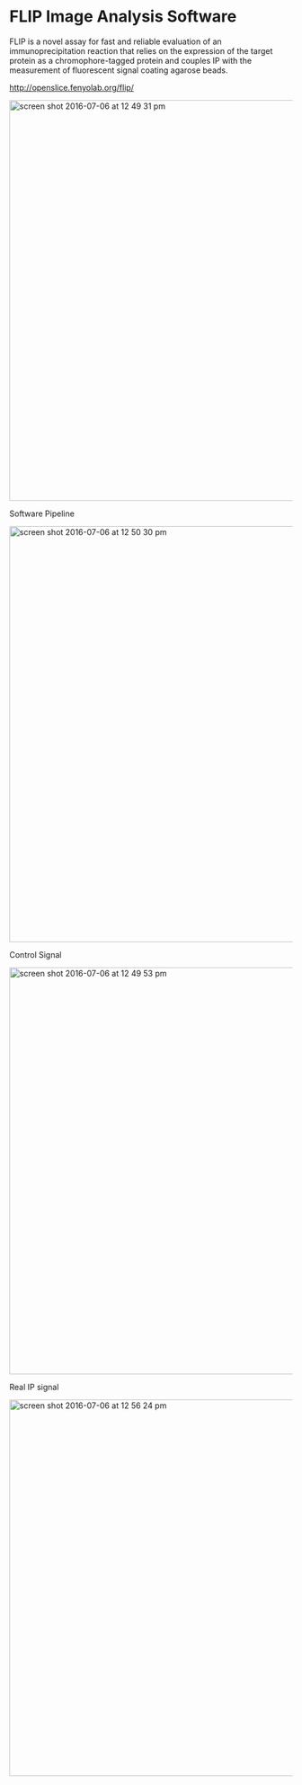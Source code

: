 # FLIP Image Analysis Software


FLIP is a novel assay for fast and reliable evaluation of an immunoprecipitation reaction that relies on the expression of the target protein as a chromophore-tagged protein and couples IP with the measurement of fluorescent signal coating agarose beads.

http://openslice.fenyolab.org/flip/


<img width="713" alt="screen shot 2016-07-06 at 12 49 31 pm" src="https://cloud.githubusercontent.com/assets/7875127/16626756/5450090e-4378-11e6-8957-0bbd706f6580.png">

Software Pipeline

<img width="740" alt="screen shot 2016-07-06 at 12 50 30 pm" src="https://cloud.githubusercontent.com/assets/7875127/16626792/772a8ac6-4378-11e6-9c61-44dce7ed2632.png">


Control Signal

<img width="724" alt="screen shot 2016-07-06 at 12 49 53 pm" src="https://cloud.githubusercontent.com/assets/7875127/16626785/71f6036e-4378-11e6-8eba-05794dbb676d.png">

Real IP signal


<img width="670" alt="screen shot 2016-07-06 at 12 56 24 pm" src="https://cloud.githubusercontent.com/assets/7875127/16626945/11cd0702-4379-11e6-8deb-8c8fea8f21fc.png">
